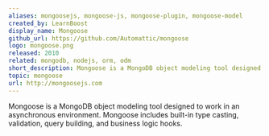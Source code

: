 ```yaml
---
aliases: mongoosejs, mongoose-js, mongoose-plugin, mongoose-model
created_by: LearnBoost
display_name: Mongoose
github_url: https://github.com/Automattic/mongoose
logo: mongoose.png
released: 2010
related: mongodb, nodejs, orm, odm
short_description: Mongoose is a MongoDB object modeling tool designed to work in an asynchronous environment.
topic: mongoose
url: http://mongoosejs.com
---
```

Mongoose is a MongoDB object modeling tool designed to work in an asynchronous environment. Mongoose includes built-in type casting, validation, query building, and business logic hooks.
